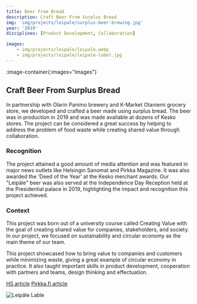 ```yaml
---
title: Beer From Bread
description: Craft Beer From Surplus Bread
img: 'img/projects/leipale/surplus-beer-brewing.jpg'
year: '2019'
disciplines: [Product Development, Collaboration]

images:
    - img/projects/leipale/leipale.webp
    - img/projects/leipale/leipale-label.jpg
---
```


:image-container{:images="images"}

## Craft Beer From Surplus Bread

In partnership with Olarin Panimo brewery and K-Market Otaniemi grocery store,
we developed and crafted a beer made using surplus bread. The beer was in
production in 2019 and was made available at dozens of Kesko stores. The project
can be considered a great success by helping to address the problem of food
waste while creating shared value through collaboration.

### Recognition

The project attained a good amount of media attention and was featured in major
news outlets like Helsingin Sanomat and Pirkka Magazine. It was also awarded the
'Deed of the Year' at the Kesko merchant awards. Our "Leipäle" beer was also
served at the Independence Day Reception held at the Presidential palace in
2019, highlighting the impact and recognition this project achieved.

### Context

This project was born out of a university course called Creating Value with the
goal of creating shared value for companies, stakeholders, and society. In our
project, we focused on sustainability and circular economy as the main theme of
our team.

This project showcased how to bring value to companies and customers while
minimizing waste, giving a great example of circular economy in practice. It
also taught important skills in product development, cooperation with partners
and teams, design thinking and effectuation.

[HS article](https://www.hs.fi/kaupunki/espoo/art-2000006106294.html)
[Pirkka.fi article](https://www.pirkka.fi/artikkeli/olutta-havikkileivasta)

![Leipäle Lable](/img/projects/leipale/leipale-label-long.jpg)
